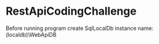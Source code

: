 # RestApiCodingChallenge
 
Before running program create SqlLocalDb instance
name:  (localdb)\WebApiDB